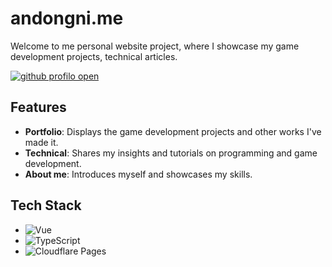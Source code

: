 # andongni.me
Welcome to me personal website project, where I showcase my game development projects, technical articles.

[![github profilo open](https://hackmd.io/_uploads/BJ360C7aR.jpg)](https://andongni.me)

## Features
- **Portfolio**: Displays the game development projects and other works I've made it.
- **Technical**: Shares my insights and tutorials on programming and game development.
- **About me**: Introduces myself and showcases my skills.

## Tech Stack
- ![Vue](https://img.shields.io/badge/Vue.js-35495E?style=for-the-badge&logo=vuedotjs&logoColor=4FC08D)
- ![TypeScript](https://img.shields.io/badge/TypeScript-3178C6?style=for-the-badge&logo=typescript&logoColor=white)
- ![Cloudflare Pages](https://img.shields.io/badge/Cloudflare_Pages-F38020?style=for-the-badge&logo=cloudflare&logoColor=white)
